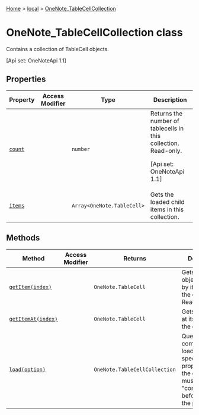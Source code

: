 [Home](./index) &gt; [local](local.md) &gt; [OneNote\_TableCellCollection](local.onenote_tablecellcollection.md)

# OneNote\_TableCellCollection class

Contains a collection of TableCell objects. 

 \[Api set: OneNoteApi 1.1\]

## Properties

|  Property | Access Modifier | Type | Description |
|  --- | --- | --- | --- |
|  [`count`](local.onenote_tablecellcollection.count.md) |  | `number` | Returns the number of tablecells in this collection. Read-only. <p/> \[Api set: OneNoteApi 1.1\] |
|  [`items`](local.onenote_tablecellcollection.items.md) |  | `Array<OneNote.TableCell>` | Gets the loaded child items in this collection. |

## Methods

|  Method | Access Modifier | Returns | Description |
|  --- | --- | --- | --- |
|  [`getItem(index)`](local.onenote_tablecellcollection.getitem.md) |  | `OneNote.TableCell` | Gets a table cell object by ID or by its index in the collection. Read-only. |
|  [`getItemAt(index)`](local.onenote_tablecellcollection.getitemat.md) |  | `OneNote.TableCell` | Gets a tablecell at its position in the collection. |
|  [`load(option)`](local.onenote_tablecellcollection.load.md) |  | `OneNote.TableCellCollection` | Queues up a command to load the specified properties of the object. You must call "context.sync()" before reading the properties. |

